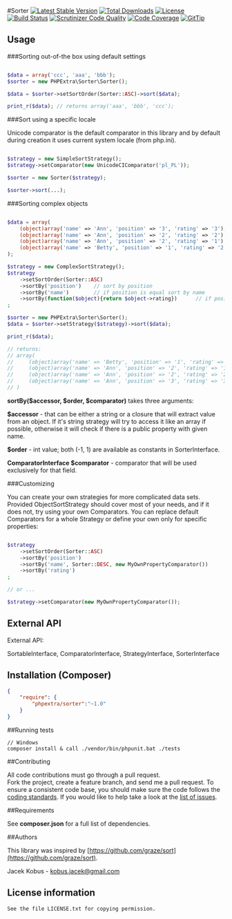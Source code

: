#Sorter
[![Latest Stable Version](https://poser.pugx.org/phpextra/sorter/v/stable.svg)](https://packagist.org/packages/phpextra/sorter)
[![Total Downloads](https://poser.pugx.org/phpextra/sorter/downloads.svg)](https://packagist.org/packages/phpextra/sorter)
[![License](https://poser.pugx.org/phpextra/sorter/license.svg)](https://packagist.org/packages/phpextra/sorter)
[![Build Status](http://img.shields.io/travis/phpextra/sorter.svg)](https://travis-ci.org/phpextra/sorter)
[![Scrutinizer Code Quality](https://scrutinizer-ci.com/g/phpextra/sorter/badges/quality-score.png?b=master)](https://scrutinizer-ci.com/g/phpextra/sorter/?branch=master)
[![Code Coverage](https://scrutinizer-ci.com/g/phpextra/sorter/badges/coverage.png?b=master)](https://scrutinizer-ci.com/g/phpextra/sorter/?branch=master)
[![GitTip](http://img.shields.io/gittip/jkobus.svg)](https://www.gittip.com/jkobus)

## Usage

###Sorting out-of-the box using default settings

```php

$data = array('ccc', 'aaa', 'bbb');
$sorter = new PHPExtra\Sorter\Sorter();

$data = $sorter->setSortOrder(Sorter::ASC)->sort($data);

print_r($data); // returns array('aaa', 'bbb', 'ccc');

```
###Sort using a specific locale

Unicode comparator is the default comparator in this library and by default during creation it uses current system locale (from php.ini).

```php

$strategy = new SimpleSortStrategy();
$strategy->setComparator(new UnicodeCIComparator('pl_PL'));

$sorter = new Sorter($strategy);

$sorter->sort(...);

```

###Sorting complex objects

```php

$data = array(
    (object)array('name' => 'Ann', 'position' => '3', 'rating' => '3'),
    (object)array('name' => 'Ann', 'position' => '2', 'rating' => '2'),
    (object)array('name' => 'Ann', 'position' => '2', 'rating' => '1'),
    (object)array('name' => 'Betty', 'position' => '1', 'rating' => '2'),
);

$strategy = new ComplexSortStrategy();
$strategy
    ->setSortOrder(Sorter::ASC)
    ->sortBy('position')    // sort by position
    ->sortBy('name')        // if position is equal sort by name
    ->sortBy(function($object){return $object->rating})      // if position and name are equal, use rating
;

$sorter = new PHPExtra\Sorter\Sorter();
$data = $sorter->setStrategy($strategy)->sort($data);

print_r($data);

// returns:
// array(
//     (object)array('name' => 'Betty', 'position' => '1', 'rating' => '2'),
//     (object)array('name' => 'Ann', 'position' => '2', 'rating' => '1'),
//     (object)array('name' => 'Ann', 'position' => '2', 'rating' => '2'),
//     (object)array('name' => 'Ann', 'position' => '3', 'rating' => '3'),
// )

```

**sortBy($accessor, $order, $comparator)** takes three arguments:

**$accessor** - that can be either a string or a closure that will extract value from an object.
If it's string strategy will try to access it like an array if possible, otherwise it will check if there is a public property with given name.

**$order** - int value; both (-1, 1) are available as constants in SorterInterface.

**ComparatorInterface $comparator** - comparator that will be used exclusively for that field.


###Customizing

You can create your own strategies for more complicated data sets.
Provided ObjectSortStrategy should cover most of your needs, and if it does not, try using your own Comparators.
You can replace default Comparators for a whole Strategy or define your own only for specific properties:

```php

$strategy
    ->setSortOrder(Sorter::ASC)
    ->sortBy('position')
    ->sortBy('name', Sorter::DESC, new MyOwnPropertyComparator())
    ->sortBy('rating')
;

// or ...

$strategy->setComparator(new MyOwnPropertyComparator());

```

## External API

External API:

SortableInterface, ComparatorInterface, StrategyInterface, SorterInterface


## Installation (Composer)

```json
{
    "require": {
        "phpextra/sorter":"~1.0"
    }
}
```

##Running tests

```
// Windows
composer install & call ./vendor/bin/phpunit.bat ./tests
```

##Contributing

All code contributions must go through a pull request.  
Fork the project, create a feature branch, and send me a pull request.
To ensure a consistent code base, you should make sure the code follows
the [coding standards](http://symfony.com/doc/2.0/contributing/code/standards.html).
If you would like to help take a look at the [list of issues](https://github.com/phpextra/sorter/issues).

##Requirements

See **composer.json** for a full list of dependencies.

##Authors

This library was inspired by [https://github.com/graze/sort](https://github.com/graze/sort).

Jacek Kobus - <kobus.jacek@gmail.com>

## License information

    See the file LICENSE.txt for copying permission.

